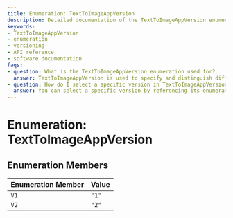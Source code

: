 ```yaml
---
title: Enumeration: TextToImageAppVersion
description: Detailed documentation of the TextToImageAppVersion enumeration, listing all version members and their corresponding values.
keywords:
- TextToImageAppVersion
- enumeration
- versioning
- API reference
- software documentation
faqs:
- question: What is the TextToImageAppVersion enumeration used for?
  answer: TextToImageAppVersion is used to specify and distinguish different versions of the TextToImage application, ensuring compatibility and version control in code or API usage.
- question: How do I select a specific version in TextToImageAppVersion?
  answer: You can select a specific version by referencing its enumeration member, such as TextToImageAppVersion.V1 or TextToImageAppVersion.V2, in your code.
---
```

# Enumeration: TextToImageAppVersion

## Enumeration Members

| Enumeration Member | Value |
| ------ | ------ |
| `V1` | `"1"` |
| `V2` | `"2"` |
